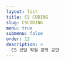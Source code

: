 ```yaml
---
layout: list
title: CS CODING
slug: CSCODING
menu: true
submenu: false
order: 12
description: >
  CS 코딩 학원 강의 교안
---
```

